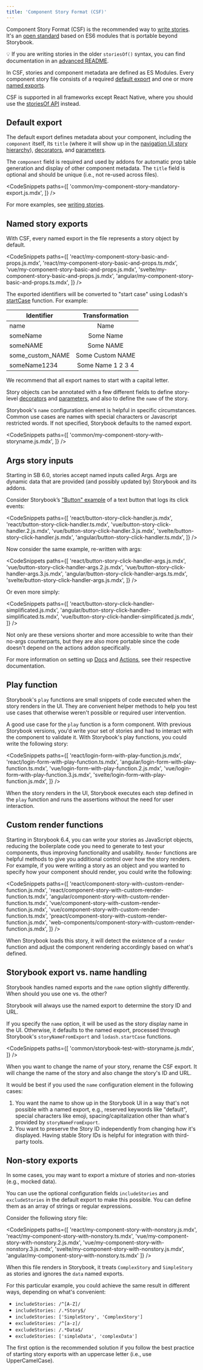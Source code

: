 ```yaml
---
title: 'Component Story Format (CSF)'
---
```


Component Story Format (CSF) is the recommended way to [write stories](../writing-stories/introduction.md). It's an [open standard](https://github.com/ComponentDriven/csf) based on ES6 modules that is portable beyond Storybook.

<div class="aside">

💡 If you are writing stories in the older `storiesOf()` syntax, you can find documentation in an [advanced README](../../lib/core/docs/storiesOf.md).

</div>

In CSF, stories and component metadata are defined as ES Modules. Every component story file consists of a required [default export](https://developer.mozilla.org/en-US/docs/Web/JavaScript/Reference/Statements/export#Using_the_default_export) and one or more [named exports](https://developer.mozilla.org/en-US/docs/Web/JavaScript/Reference/Statements/export).

CSF is supported in all frameworks except React Native, where you should use the [storiesOf API](../../lib/core/docs/storiesOf.md) instead.

## Default export

The default export defines metadata about your component, including the `component` itself, its `title` (where it will show up in the [navigation UI story hierarchy](../writing-stories/naming-components-and-hierarchy.md#sorting-stories)), [decorators](../writing-stories/decorators.md), and [parameters](../writing-stories/parameters.md).

The `component` field is required and used by addons for automatic prop table generation and display of other component metadata. The `title` field is optional and should be unique (i.e., not re-used across files).

<!-- prettier-ignore-start -->

<CodeSnippets
  paths={[
    'common/my-component-story-mandatory-export.js.mdx',
  ]}
/>

<!-- prettier-ignore-end -->

For more examples, see [writing stories](../writing-stories/introduction.md).

## Named story exports

With CSF, every named export in the file represents a story object by default.

<!-- prettier-ignore-start -->

<CodeSnippets
  paths={[
    'react/my-component-story-basic-and-props.js.mdx',
    'react/my-component-story-basic-and-props.ts.mdx',
    'vue/my-component-story-basic-and-props.js.mdx',
    'svelte/my-component-story-basic-and-props.js.mdx',
    'angular/my-component-story-basic-and-props.ts.mdx',
  ]}
/>

<!-- prettier-ignore-end -->

The exported identifiers will be converted to "start case" using Lodash's [startCase](https://lodash.com/docs/#startCase) function. For example:

| Identifier       |  Transformation   |
| ---------------- | :---------------: |
| name             |       Name        |
| someName         |     Some Name     |
| someNAME         |     Some NAME     |
| some_custom_NAME | Some Custom NAME  |
| someName1234     | Some Name 1 2 3 4 |

We recommend that all export names to start with a capital letter.

Story objects can be annotated with a few different fields to define story-level [decorators](../writing-stories/decorators.md) and [parameters](../writing-stories/parameters.md), and also to define the `name` of the story.

Storybook's `name` configuration element is helpful in specific circumstances. Common use cases are names with special characters or Javascript restricted words. If not specified, Storybook defaults to the named export.

<!-- prettier-ignore-start -->

<CodeSnippets
  paths={[
    'common/my-component-story-with-storyname.js.mdx',
  ]}
/>

<!-- prettier-ignore-end -->

## Args story inputs

Starting in SB 6.0, stories accept named inputs called Args. Args are dynamic data that are provided (and possibly updated by) Storybook and its addons.

Consider Storybook’s ["Button" example](../writing-stories/introduction.md#defining-stories) of a text button that logs its click events:

<!-- prettier-ignore-start -->

<CodeSnippets
  paths={[
    'react/button-story-click-handler.js.mdx',
    'react/button-story-click-handler.ts.mdx',
    'vue/button-story-click-handler.2.js.mdx',
    'vue/button-story-click-handler.3.js.mdx',
    'svelte/button-story-click-handler.js.mdx',
    'angular/button-story-click-handler.ts.mdx',
  ]}
/>

<!-- prettier-ignore-end -->

Now consider the same example, re-written with args:

<!-- prettier-ignore-start -->

<CodeSnippets
  paths={[
    'react/button-story-click-handler-args.js.mdx',
    'vue/button-story-click-handler-args.2.js.mdx',
    'vue/button-story-click-handler-args.3.js.mdx',
    'angular/button-story-click-handler-args.ts.mdx',
    'svelte/button-story-click-handler-args.js.mdx',
  ]}
/>

<!-- prettier-ignore-end -->

Or even more simply:

<!-- prettier-ignore-start -->

<CodeSnippets
  paths={[
    'react/button-story-click-handler-simplificated.js.mdx',
    'angular/button-story-click-handler-simplificated.ts.mdx',
    'vue/button-story-click-handler-simplificated.js.mdx',
  ]}
/>

<!-- prettier-ignore-end -->

Not only are these versions shorter and more accessible to write than their no-args counterparts, but they are also more portable since the code doesn't depend on the actions addon specifically.

For more information on setting up [Docs](../writing-docs/introduction.md) and [Actions](../essentials/actions.md), see their respective documentation.

## Play function

Storybook's `play` functions are small snippets of code executed when the story renders in the UI. They are convenient helper methods to help you test use cases that otherwise weren't possible or required user intervention.

A good use case for the `play` function is a form component. With previous Storybook versions, you'd write your set of stories and had to interact with the component to validate it. With Storybook's play functions, you could write the following story:

<!-- prettier-ignore-start -->

<CodeSnippets
  paths={[
    'react/login-form-with-play-function.js.mdx',
    'react/login-form-with-play-function.ts.mdx',
    'angular/login-form-with-play-function.ts.mdx',
    'vue/login-form-with-play-function.2.js.mdx',
    'vue/login-form-with-play-function.3.js.mdx',
    'svelte/login-form-with-play-function.js.mdx',
  ]}
/>

<!-- prettier-ignore-end -->

When the story renders in the UI, Storybook executes each step defined in the `play` function and runs the assertions without the need for user interaction.

## Custom render functions

Starting in Storybook 6.4, you can write your stories as JavaScript objects, reducing the boilerplate code you need to generate to test your components, thus improving functionality and usability. `Render` functions are helpful methods to give you additional control over how the story renders. For example, if you were writing a story as an object and you wanted to specify how your component should render, you could write the following:

<!-- prettier-ignore-start -->

<CodeSnippets
  paths={[
   'react/component-story-with-custom-render-function.js.mdx',
   'react/component-story-with-custom-render-function.ts.mdx',
   'angular/component-story-with-custom-render-function.ts.mdx',
   'vue/component-story-with-custom-render-function.js.mdx',
   'vue/component-story-with-custom-render-function.ts.mdx',
   'preact/component-story-with-custom-render-function.js.mdx',
   'web-components/component-story-with-custom-render-function.js.mdx',
  ]}
/>

<!-- prettier-ignore-end -->

When Storybook loads this story, it will detect the existence of a `render` function and adjust the component rendering accordingly based on what's defined.

## Storybook export vs. name handling

Storybook handles named exports and the `name` option slightly differently. When should you use one vs. the other?

Storybook will always use the named export to determine the story ID and URL.

If you specify the `name` option, it will be used as the story display name in the UI. Otherwise, it defaults to the named export, processed through Storybook's `storyNameFromExport` and `lodash.startCase` functions.

<!-- prettier-ignore-start -->

<CodeSnippets
  paths={[
    'common/storybook-test-with-storyname.js.mdx',
  ]}
/>

<!-- prettier-ignore-end -->

When you want to change the name of your story, rename the CSF export. It will change the name of the story and also change the story's ID and URL.

It would be best if you used the `name` configuration element in the following cases:

1. You want the name to show up in the Storybook UI in a way that's not possible with a named export, e.g., reserved keywords like "default", special characters like emoji, spacing/capitalization other than what's provided by `storyNameFromExport`.
2. You want to preserve the Story ID independently from changing how it's displayed. Having stable Story IDs is helpful for integration with third-party tools.

## Non-story exports

In some cases, you may want to export a mixture of stories and non-stories (e.g., mocked data).

You can use the optional configuration fields `includeStories` and `excludeStories` in the default export to make this possible. You can define them as an array of strings or regular expressions.

Consider the following story file:

<!-- prettier-ignore-start -->

<CodeSnippets
  paths={[
    'react/my-component-story-with-nonstory.js.mdx',
    'react/my-component-story-with-nonstory.ts.mdx',
    'vue/my-component-story-with-nonstory.2.js.mdx',
    'vue/my-component-story-with-nonstory.3.js.mdx',
    'svelte/my-component-story-with-nonstory.js.mdx',
    'angular/my-component-story-with-nonstory.ts.mdx'
  ]}
/>

<!-- prettier-ignore-end -->

When this file renders in Storybook, it treats `ComplexStory` and `SimpleStory` as stories and ignores the `data` named exports.

For this particular example, you could achieve the same result in different ways, depending on what's convenient:

- `includeStories: /^[A-Z]/`
- `includeStories: /.*Story$/`
- `includeStories: ['SimpleStory', 'ComplexStory']`
- `excludeStories: /^[a-z]/`
- `excludeStories: /.*Data$/`
- `excludeStories: ['simpleData', 'complexData']`

The first option is the recommended solution if you follow the best practice of starting story exports with an uppercase letter (i.e., use UpperCamelCase).
